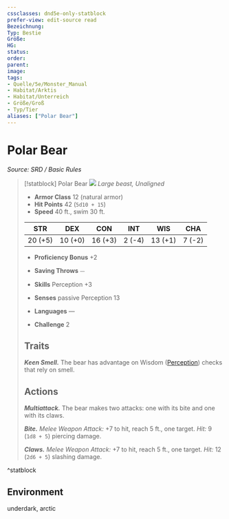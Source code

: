 ```yaml
---
cssclasses: dnd5e-only-statblock
prefer-view: edit-source read
Bezeichnung: 
Typ: Bestie
Größe: 
HG: 
status:
order:
parent:
image: 
tags:
- Quelle/5e/Monster_Manual
- Habitat/Arktis
- Habitat/Unterreich
- Größe/Groß
- Typ/Tier
aliases: ["Polar Bear"]
---
```

# Polar Bear
*Source: SRD / Basic Rules*  

> [!statblock] Polar Bear
> ![](compendium/bestiary/beast/token/polar-bear.png#token)
> *Large beast, Unaligned*
> 
> - **Armor Class** 12  (natural armor)
> - **Hit Points** 42 (`5d10 + 15`)
> - **Speed** 40 ft., swim 30 ft.
> 
> |STR|DEX|CON|INT|WIS|CHA|
> |:---:|:---:|:---:|:---:|:---:|:---:|
> |20 (+5)|10 (+0)|16 (+3)| 2 (-4)|13 (+1)| 7 (-2)|
> 
> - **Proficiency Bonus** +2
> - **Saving Throws** ⏤
> - **Skills** Perception +3
> - **Senses** passive Perception 13
> 
> - **Languages** —
> - **Challenge** 2
> 
> ## Traits
> 
> ***Keen Smell.*** The bear has advantage on Wisdom ([Perception](rules/skills.md#Perception)) checks that rely on smell.
> 
> ## Actions
> 
> ***Multiattack.*** The bear makes two attacks: one with its bite and one with its claws.
> 
> ***Bite.*** *Melee Weapon Attack:* +7 to hit, reach 5 ft., one target. *Hit:* 9 (`1d8 + 5`) piercing damage.
> 
> ***Claws.*** *Melee Weapon Attack:* +7 to hit, reach 5 ft., one target. *Hit:* 12 (`2d6 + 5`) slashing damage.

^statblock

## Environment

underdark, arctic